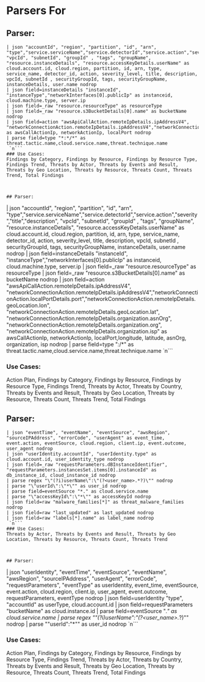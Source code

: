 # Parsers For 

## Parser:
```
| json "accountId", "region", "partition", "id", "arn", "type","service.serviceName","service.detectorId","service.action","severity","title","description", "vpcId", "subnetId", "groupId" , "tags", "groupName", "resource.instanceDetails", "resource.accessKeyDetails.userName" as cloud.account.id, cloud.region, partition, id, arn, type, service_name, detector_id, action, severity_level, title, description, vpcId, subnetId , securityGroupId, tags, securityGroupName, instanceDetails, user.name nodrop
| json field=instanceDetails "instanceId", "instanceType","networkInterfaces[0].publicIp" as instanceid, cloud.machine.type, server.ip
| json field=_raw "resource.resourceType" as resourceType
| json field=_raw "resource.s3BucketDetails[0].name" as bucketName nodrop
| json field=action "awsApiCallAction.remoteIpDetails.ipAddressV4", "networkConnectionAction.remoteIpDetails.ipAddressV4","networkConnectionAction.localPortDetails.port" as awsCallActionIp, networkActionIp, localPort nodrop
| parse field=type "*:*/*" as threat.tactic.name,cloud.service.name,threat.technique.name 
 `n```
### Use Cases:
Findings by Category, Findings by Resource, Findings by Resource Type, Findings Trend, Threats by Actor, Threats by Events and Result, Threats by Geo Location, Threats by Resource, Threats Count, Threats Trend, Total Findings



## Parser:
```
| json "accountId", "region", "partition", "id", "arn", "type","service.serviceName","service.detectorId","service.action","severity","title","description", "vpcId", "subnetId", "groupId" , "tags", "groupName", "resource.instanceDetails", "resource.accessKeyDetails.userName" as cloud.account.id, cloud.region, partition, id, arn, type, service_name, detector_id, action, severity_level, title, description, vpcId, subnetId , securityGroupId, tags, securityGroupName, instanceDetails, user.name nodrop
| json field=instanceDetails "instanceId", "instanceType","networkInterfaces[0].publicIp" as instanceid, cloud.machine.type, server.ip
| json field=_raw "resource.resourceType" as resourceType
| json field=_raw "resource.s3BucketDetails[0].name" as bucketName nodrop
| json field=action "awsApiCallAction.remoteIpDetails.ipAddressV4", "networkConnectionAction.remoteIpDetails.ipAddressV4","networkConnectionAction.localPortDetails.port","networkConnectionAction.remoteIpDetails.geoLocation.lon", "networkConnectionAction.remoteIpDetails.geoLocation.lat", "networkConnectionAction.remoteIpDetails.organization.asnOrg", "networkConnectionAction.remoteIpDetails.organization.org", "networkConnectionAction.remoteIpDetails.organization.isp" as awsCallActionIp, networkActionIp, localPort,longitude, latitude, asnOrg, organization, isp nodrop
| parse field=type "*:*/*" as threat.tactic.name,cloud.service.name,threat.technique.name 
 `n```
### Use Cases:
Action Plan, Findings by Category, Findings by Resource, Findings by Resource Type, Findings Trend, Threats by Actor, Threats by Country, Threats by Events and Result, Threats by Geo Location, Threats by Resource, Threats Count, Threats Trend, Total Findings



## Parser:
```
| json "eventTime", "eventName", "eventSource", "awsRegion", "sourceIPAddress", "errorCode", "userAgent" as event_time, event.action, eventSource, cloud.region, client.ip, event.outcome, user_agent nodrop
| json "userIdentity.accountId", "userIdentity.type" as cloud.account.id, user_identity_type nodrop
| json field=_raw "requestParameters.dBInstanceIdentifier", "requestParameters.instancesSet.items[0].instanceId" as db_instance_id, cloud_instance_id nodrop
| parse regex "\"(?i)userName\":\"(?<user_name>.*?)\"" nodrop
| parse "\"userId\":\"*\"" as user_id nodrop
| parse field=eventSource "*." as cloud.service.name
| parse "\"accessKeyId\":\"*\"" as accessKeyId nodrop
| json field=raw "malware_families[*]" as threat_malware_families nodrop
| json field=raw "last_updated" as last_updated nodrop
| json field=raw "labels[*].name" as label_name nodrop
 `n```
### Use Cases:
Threats by Actor, Threats by Events and Result, Threats by Geo Location, Threats by Resource, Threats Count, Threats Trend



## Parser:
```
| json "userIdentity", "eventTime", "eventSource", "eventName", "awsRegion", "sourceIPAddress", "userAgent", "errorCode", "requestParameters", "eventType" as userIdentity, event_time, eventSource, event.action, cloud.region, client.ip, user_agent, event.outcome, requestParameters, eventType nodrop
| json field=userIdentity "type", "accountId" as userType, cloud.account.id
| json field=requestParameters "bucketName" as cloud.instance.id
| parse field=eventSource "*." as cloud.service.name
| parse regex "\"(?i)userName\":\"(?<user_name>.*?)\"" nodrop
| parse "\"userId\":\"*\"" as user_id nodrop
 `n```
### Use Cases:
Action Plan, Findings by Category, Findings by Resource, Findings by Resource Type, Findings Trend, Threats by Actor, Threats by Country, Threats by Events and Result, Threats by Geo Location, Threats by Resource, Threats Count, Threats Trend, Total Findings


